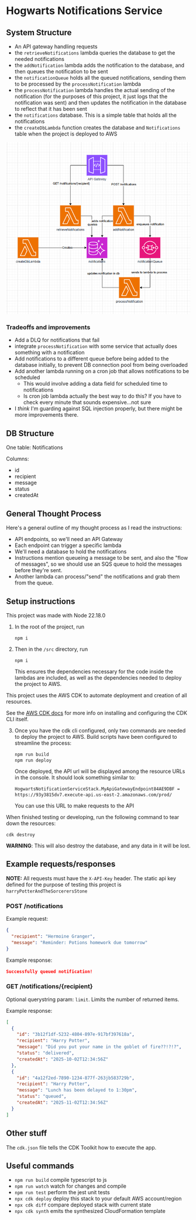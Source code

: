 # Hogwarts Notifications Service

## System Structure

- An API gateway handling requests
- the `retrieveNotifications` lambda queries the database to get the needed notifications
- the `addNotification` lambda adds the notification to the database, and then queues the notification to be sent
- the `notificationQueue` holds all the queued notifications, sending them to be processed by the `processNotification` lambda
- the `processNotification` lambda handles the actual sending of the notification (for the purposes of this project, it just logs that the notification was sent) and then updates the notification in the database to reflect that it has been sent
- the `notifications` database. This is a simple table that holds all the notifications
- the `createDbLambda` function creates the database and `Notifications` table when the project is deployed to AWS

![diagram](./hogwarts-api-structure.png)

### Tradeoffs and improvements

- Add a DLQ for notifications that fail
- integrate `processNotification` with some service that actually does something with a notification
- Add notifications to a different queue before being added to the database initially, to prevent DB connection pool from being overloaded
- Add another lambda running on a cron job that allows notifications to be scheduled
  - This would involve adding a data field for scheduled time to notifications
  - Is cron job lambda actually the best way to do this? If you have to check every minute that sounds expensive...not sure
- I _think_ I'm guarding against SQL injection properly, but there might be more improvements there.

## DB Structure

One table: Notifications

Columns:

- id
- recipient
- message
- status
- createdAt

## General Thought Process

Here's a general outline of my thought process as I read the instructions:

- API endpoints, so we'll need an API Gateway
- Each endpoint can trigger a specific lambda
- We'll need a database to hold the notifications
- Instructions mention queueing a message to be sent, and also the "flow of messages", so we should use an SQS queue to hold the messages before they're sent.
- Another lambda can process/"send" the notifications and grab them from the queue.

## Setup instructions

This project was made with Node 22.18.0

1. In the root of the project, run

   ```
   npm i
   ```

2. Then in the `/src` directory, run

   ```
   npm i
   ```

   This ensures the dependencies necessary for the code inside the lambdas are included, as well as the dependencies needed to deploy the project to AWS.

This project uses the AWS CDK to automate deployment and creation of all resources.

See the [AWS CDK docs](https://docs.aws.amazon.com/cdk/v2/guide/getting-started.html) for more info on installing and configuring the CDK CLI itself.

3. Once you have the cdk cli configured, only two commands are needed to deploy the project to AWS. Build scripts have been configured to streamline the process:

   ```
   npm run build
   npm run deploy
   ```

   Once deployed, the API url will be displayed among the resource URLs in the console. It should look something similar to:

   ```
   HogwartsNotificationServiceStack.MyApiGatewayEndpoint84AE9DBF = https://93y3815dv7.execute-api.us-east-2.amazonaws.com/prod/
   ```

   You can use this URL to make requests to the API

When finished testing or developing, run the following command to tear down the resources:

```
cdk destroy
```

**WARNING**: This will also destroy the database, and any data in it will be lost.

## Example requests/responses

**NOTE:** All requests must have the `X-API-Key` header. The static api key defined for the purpose of testing this project is `harryPotterAndTheSorcerersStone`

### POST /notifications

Example request:

```json
{
  "recipient": "Hermoine Granger",
  "message": "Reminder: Potions homework due tomorrow"
}
```

Example response:

```json
Successfully queued notification!
```

### GET /notifications/{recipient}

Optional querystring param: `limit`. Limits the number of returned items.

Example response:

```json
[
  {
    "id": "3b12f1df-5232-4804-897e-917bf397618a",
    "recipient": "Harry Potter",
    "message": "Did you put your name in the goblet of fire??!?!?",
    "status": "delivered",
    "createdAt": "2025-10-02T12:34:56Z"
  },
  {
    "id": "4a12f2ed-7890-1234-877f-263jb583729b",
    "recipient": "Harry Potter",
    "message": "Lunch has been delayed to 1:30pm",
    "status": "queued",
    "createdAt": "2025-11-02T12:34:56Z"
  }
]
```

## Other stuff

The `cdk.json` file tells the CDK Toolkit how to execute the app.

## Useful commands

- `npm run build` compile typescript to js
- `npm run watch` watch for changes and compile
- `npm run test` perform the jest unit tests
- `npx cdk deploy` deploy this stack to your default AWS account/region
- `npx cdk diff` compare deployed stack with current state
- `npx cdk synth` emits the synthesized CloudFormation template
